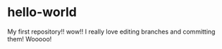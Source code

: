 # hello-world
My first repository!! wow!!
I really love editing branches and committing them! Wooooo!

